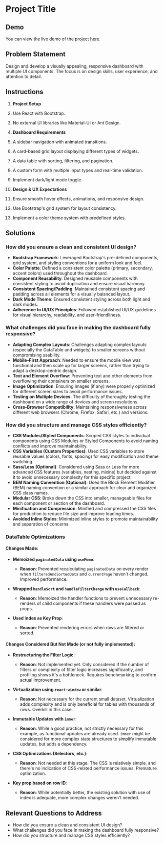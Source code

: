 # Project Title

## Demo

You can view the live demo of the project [here](https://case-study-1-three.vercel.app/).

## Problem Statement

Design and develop a visually appealing, responsive dashboard with multiple UI components. The focus is on design skills, user experience, and attention to detail.

## Instructions

1. **Project Setup**

2. Use React with Bootstrap.
3. No external UI libraries like Material-UI or Ant Design.

4. **Dashboard Requirements**

5. A sidebar navigation with animated transitions.
6. A card-based grid layout displaying different types of widgets.
7. A data table with sorting, filtering, and pagination.
8. A custom form with multiple input types and real-time validation.
9. Implement dark/light mode toggle.

10. **Design & UX Expectations**

11. Ensure smooth hover effects, animations, and responsive design.
12. Use Bootstrap's grid system for layout consistency.
13. Implement a color theme system with predefined styles.

## Solutions

### How did you ensure a clean and consistent UI design?

- **Bootstrap Framework**: Leveraged Bootstrap's pre-defined components, grid system, and styling conventions for a uniform look and feel.
- **Color Palette**: Defined a consistent color palette (primary, secondary, accent colors) used throughout the dashboard.
- **Component Reusability**: Designed reusable components with consistent styling to avoid duplication and ensure visual harmony.
- **Consistent Spacing/Padding**: Maintained consistent spacing and padding across all elements for a visually balanced layout.
- **Dark Mode Theme**: Ensured consistent styling across both light and dark modes.
- **Adherence to UI/UX Principles**: Followed established UI/UX guidelines for visual hierarchy, readability, and user-friendliness.

### What challenges did you face in making the dashboard fully responsive?

- **Adapting Complex Layouts**: Challenges adapting complex layouts (especially the DataTable and widgets) to smaller screens without compromising usability.
- **Mobile-First Approach**: Needed to ensure the mobile view was functional and then scale up for larger screens, rather than trying to adapt a desktop-centric design.
- **Text and Element Overflow**: Preventing text and other elements from overflowing their containers on smaller screens.
- **Image Optimization**: Ensuring images (if any) were properly optimized for different screen sizes to avoid performance issues.
- **Testing on Multiple Devices**: The difficulty of thoroughly testing the dashboard on a wide range of devices and screen resolutions.
- **Cross-Browser Compatibility**: Maintaining responsiveness across different web browsers (Chrome, Firefox, Safari, etc.) and versions.

### How did you structure and manage CSS styles efficiently?

- **CSS Modules/Styled Components**: Scoped CSS styles to individual components using CSS Modules or Styled Components to avoid naming conflicts and improve maintainability.
- **CSS Variables (Custom Properties)**: Used CSS variables to store reusable values (colors, fonts, spacing) for easy modification and theme switching.
- **Sass/Less (Optional)**: Considered using Sass or Less for more advanced CSS features (variables, nesting, mixins) but decided against it to avoid unnecessary complexity for this specific project.
- **BEM Naming Convention (Optional)**: Used the Block Element Modifier (BEM) naming convention or a similar approach for clear and organized CSS class names.
- **Modular CSS**: Broke down the CSS into smaller, manageable files for each component or section of the dashboard.
- **Minification and Compression**: Minified and compressed the CSS files for production to reduce file size and improve loading times.
- **Avoided Inline Styles**: Minimized inline styles to promote maintainability and separation of concerns.

### DataTable Optimizations

#### Changes Made:

- **Memoized `paginatedData` using `useMemo`**:

  - **Reason**: Prevented recalculating `paginatedData` on every render when `filteredAndSortedData` and `currentPage` haven't changed. Improved performance.

- **Wrapped `handleSort` and `handleFilterChange` with `useCallback`**:

  - **Reason**: Memoized the handler functions to prevent unnecessary re-renders of child components if these handlers were passed as props.

- **Used Index as Key Prop**:
  - **Reason**: Prevented rendering errors when rows are filtered or sorted.

#### Changes Considered But Not Made (or not fully implemented):

- **Restructuring the Filter Logic**:

  - **Reason**: Not implemented yet. Only considered if the number of filters or complexity of filter logic increases significantly, and profiling shows it's a bottleneck. Requires benchmarking to confirm actual improvement.

- **Virtualization using `react-window` or similar**:

  - **Reason**: Not necessary for the current small dataset. Virtualization adds complexity and is only beneficial for tables with thousands of rows. Overkill in this case.

- **Immutable Updates with `immer`**:

  - **Reason**: While a good practice, not strictly necessary for this example, as functional updates are already used. `immer` might be considered for more complex state structures to simplify immutable updates, but adds a dependency.

- **CSS Optimizations (Selectors, etc.)**:

  - **Reason**: Not needed at this stage. The CSS is relatively simple, and there's no indication of CSS-related performance issues. Premature optimization.

- **Key prop based on row ID**:
  - **Reason**: While potentially better, the existing solution with use of index is adequate, more complex changes weren't needed.

## Relevant Questions to Address

- How did you ensure a clean and consistent UI design?
- What challenges did you face in making the dashboard fully responsive?
- How did you structure and manage CSS styles efficiently?
